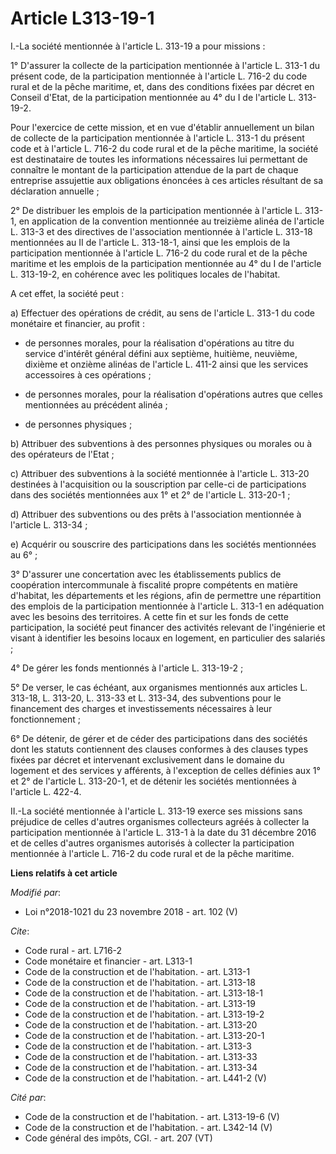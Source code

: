 # Article L313-19-1

I.-La société mentionnée à l'article L. 313-19 a pour missions :

1° D'assurer la collecte de la participation mentionnée à l'article L. 313-1 du présent code, de la participation mentionnée
à l'article L. 716-2 du code rural et de la pêche maritime, et, dans des conditions fixées par décret en Conseil d'Etat, de
la participation mentionnée au 4° du I de l'article L. 313-19-2.

Pour l'exercice de cette mission, et en vue d'établir annuellement un bilan de collecte de la participation mentionnée à
l'article L. 313-1 du présent code et à l'article L. 716-2 du code rural et de la pêche maritime, la société est destinataire
de toutes les informations nécessaires lui permettant de connaître le montant de la participation attendue de la part de
chaque entreprise assujettie aux obligations énoncées à ces articles résultant de sa déclaration annuelle ;

2° De distribuer les emplois de la participation mentionnée à l'article L. 313-1, en application de la convention mentionnée
au treizième alinéa de l'article L. 313-3 et des directives de l'association mentionnée à l'article L. 313-18 mentionnées au
II de l'article L. 313-18-1, ainsi que les emplois de la participation mentionnée à l'article L. 716-2 du code rural et de la
pêche maritime et les emplois de la participation mentionnée au 4° du I de l'article L. 313-19-2, en cohérence avec les
politiques locales de l'habitat.

A cet effet, la société peut :

a) Effectuer des opérations de crédit, au sens de l'article L. 313-1 du code monétaire et financier, au profit :

- de personnes morales, pour la réalisation d'opérations au titre du service d'intérêt général défini aux septième, huitième,
neuvième, dixième et onzième alinéas de l'article L. 411-2 ainsi que les services accessoires à ces opérations ;

- de personnes morales, pour la réalisation d'opérations autres que celles mentionnées au précédent alinéa ;

- de personnes physiques ;

b) Attribuer des subventions à des personnes physiques ou morales ou à des opérateurs de l'Etat ;

c) Attribuer des subventions à la société mentionnée à l'article L. 313-20 destinées à l'acquisition ou la souscription par
celle-ci de participations dans des sociétés mentionnées aux 1° et 2° de l'article L. 313-20-1 ;

d) Attribuer des subventions ou des prêts à l'association mentionnée à l'article L. 313-34 ;

e) Acquérir ou souscrire des participations dans les sociétés mentionnées au 6° ;

3° D'assurer une concertation avec les établissements publics de coopération intercommunale à fiscalité propre compétents en
matière d'habitat, les départements et les régions, afin de permettre une répartition des emplois de la participation
mentionnée à l'article L. 313-1 en adéquation avec les besoins des territoires. A cette fin et sur les fonds de cette
participation, la société peut financer des activités relevant de l'ingénierie et visant à identifier les besoins locaux en
logement, en particulier des salariés ;

4° De gérer les fonds mentionnés à l'article L. 313-19-2 ;

5° De verser, le cas échéant, aux organismes mentionnés aux articles L. 313-18, L. 313-20, L. 313-33 et L. 313-34, des
subventions pour le financement des charges et investissements nécessaires à leur fonctionnement ;

6° De détenir, de gérer et de céder des participations dans des sociétés dont les statuts contiennent des clauses conformes à
des clauses types fixées par décret et intervenant exclusivement dans le domaine du logement et des services y afférents, à
l'exception de celles définies aux 1° et 2° de l'article L. 313-20-1, et de détenir les sociétés mentionnées à l'article L.
422-4.

II.-La société mentionnée à l'article L. 313-19 exerce ses missions sans préjudice de celles d'autres organismes collecteurs
agréés à collecter la participation mentionnée à l'article L. 313-1 à la date du 31 décembre 2016 et de celles d'autres
organismes autorisés à collecter la participation mentionnée à l'article L. 716-2 du code rural et de la pêche maritime.

**Liens relatifs à cet article**

_Modifié par_:

  - Loi n°2018-1021 du 23 novembre 2018 - art. 102 (V)

_Cite_:

  - Code rural - art. L716-2
  - Code monétaire et financier - art. L313-1
  - Code de la construction et de l'habitation. - art. L313-1
  - Code de la construction et de l'habitation. - art. L313-18
  - Code de la construction et de l'habitation. - art. L313-18-1
  - Code de la construction et de l'habitation. - art. L313-19
  - Code de la construction et de l'habitation. - art. L313-19-2
  - Code de la construction et de l'habitation. - art. L313-20
  - Code de la construction et de l'habitation. - art. L313-20-1
  - Code de la construction et de l'habitation. - art. L313-3
  - Code de la construction et de l'habitation. - art. L313-33
  - Code de la construction et de l'habitation. - art. L313-34
  - Code de la construction et de l'habitation. - art. L441-2 (V)

_Cité par_:

  - Code de la construction et de l'habitation. - art. L313-19-6 (V)
  - Code de la construction et de l'habitation. - art. L342-14 (V)
  - Code général des impôts, CGI. - art. 207 (VT)
